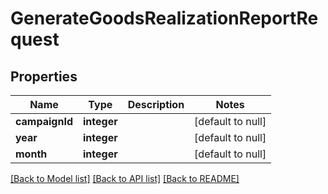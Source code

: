 # GenerateGoodsRealizationReportRequest

## Properties
Name | Type | Description | Notes
------------ | ------------- | ------------- | -------------
**campaignId** | **integer** |  | [default to null]
**year** | **integer** |  | [default to null]
**month** | **integer** |  | [default to null]

[[Back to Model list]](../README.md#documentation-for-models) [[Back to API list]](../README.md#documentation-for-api-endpoints) [[Back to README]](../README.md)


